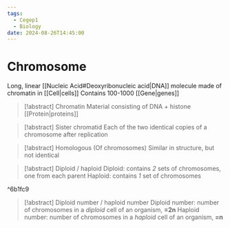```yaml
---
tags:
  - Cegep1
  - Biology
date: 2024-08-26T14:45:00
---
```


# Chromosome

Long, linear [[Nucleic Acid#Deoxyribonucleic acid|DNA]] molecule made of chromatin in [[Cell|cells]]
Contains 100-1000 [[Gene|genes]]

> [!abstract] Chromatin
> Material consisting of DNA + histone [[Protein|proteins]]

> [!abstract] Sister chromatid
> Each of the two identical copies of a chromosome after replication

> [!abstract] Homologous
> (Of chromosomes) Similar in structure, but not identical

> [!abstract] Diploid / haploid
> Diploid: contains *2* sets of chromosomes, one from each parent
> Haploid: contains *1* set of chromosomes

^6b1fc9

> [!abstract] Diploid number / haploid number
> Diploid number: number of chromosomes in a *diploid* cell of an organism, **=2n**
> Haploid number: number of chromosomes in a *haploid* cell of an organism, **=n**
